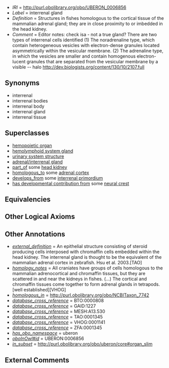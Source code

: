  * *IRI* = http://purl.obolibrary.org/obo/UBERON_0006856
 * *Label* = interrenal gland
 * *Definition* = Structures in fishes homologous to the cortical tissue of the mammalian adrenal gland; they are in close proximity to or imbedded in the head kidney.
 * *Comment* = Editor notes: check isa - not a true gland? There are two types of interrenal cells identified (1) The noradrenaline type, which contain heterogeneous vesicles with electron-dense granules located asymmetrically within the vesicular membrane. (2) The adrenaline type, in which the vesicles are smaller and contain homogenous electron-lucent granules that are separated from the vesicular membrane by a visible -- halo http://dev.biologists.org/content/130/10/2107.full

## Synonyms

 * interrenal
 * interrenal bodies
 * interrenal body
 * interrenal gland
 * interrenal tissue

## Superclasses

 * [hemopoietic organ](../../UBERON/77/UBERON_0004177.md)
 * [hemolymphoid system gland](../../UBERON/58/UBERON_0005058.md)
 * [urinary system structure](../../UBERON/54/UBERON_0006554.md)
 * [adrenal/interrenal gland](../../UBERON/58/UBERON_0006858.md)
 * [part_of](../../BFO/50/BFO_0000050.md) some [head kidney](../../UBERON/32/UBERON_0007132.md)
 * [homologous_to](../../RO/58/RO_0002158.md) some [adrenal cortex](../../UBERON/35/UBERON_0001235.md)
 * [develops_from](../../RO/02/RO_0002202.md) some [interrenal primordium](../../UBERON/57/UBERON_0006857.md)
 * [has developmental contribution from](../../RO/54/RO_0002254.md) some [neural crest](../../UBERON/42/UBERON_0002342.md)

## Equivalencies


## Other Logical Axioms


## Other Annotations

 * *[external_definition](../../UBPROP/01/UBPROP_0000001.md)* = An epithelial  structure  consisting of steroid producing cells interposed with chromaffin cells embedded within the head kidney.  The interrenal gland is thought to be the equivalent of the mammalian adrenal cortex in zebrafish.  Hsu et al. 2003.[TAO]
 * *[homology_notes](../../UBPROP/03/UBPROP_0000003.md)* = All craniates have groups of cells homologous to the mammalian adrenocortical and chromaffin tissues, but they are scattered in and near the kidneys in fishes. (...) The cortical and chromaffin tissues come together to form adrenal glands in tetrapods.[well established][VHOG]
 * *[homologous_in](../../core#homologous/in/core#homologous_in.md)* = http://purl.obolibrary.org/obo/NCBITaxon_7742
 * *[database_cross_reference](../../ef/oboInOwl#hasDbXref.md)* = BTO:0000808
 * *[database_cross_reference](../../ef/oboInOwl#hasDbXref.md)* = GAID:1227
 * *[database_cross_reference](../../ef/oboInOwl#hasDbXref.md)* = MESH:A13.530
 * *[database_cross_reference](../../ef/oboInOwl#hasDbXref.md)* = TAO:0001345
 * *[database_cross_reference](../../ef/oboInOwl#hasDbXref.md)* = VHOG:0001141
 * *[database_cross_reference](../../ef/oboInOwl#hasDbXref.md)* = ZFA:0001345
 * *[has_obo_namespace](../../ce/oboInOwl#hasOBONamespace.md)* = uberon
 * *[oboInOwl#id](../../id/oboInOwl#id.md)* = UBERON:0006856
 * *[in_subset](../../et/oboInOwl#inSubset.md)* = http://purl.obolibrary.org/obo/uberon/core#organ_slim

## External Comments

